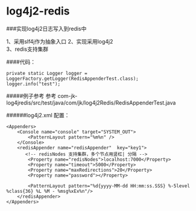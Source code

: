 # log4j2-redis


###实现log4j2日志写入到redis中	

1、采用slf4j作为抽象入口	
2、实现采用log4j2	
3、redis支持集群


####代码：
    
    private static Logger logger = LoggerFactory.getLogger(RedisAppenderTest.class);
	logger.info("test");

    

#####例子参考
参考
com-jk-log4jredis/src/test/java/com/jk/log4j2Redis/RedisAppenderTest.java


######log4j2.xml 配置：

    <Appenders>
		<Console name="console" target="SYSTEM_OUT">
			<PatternLayout pattern="%m%n" />
		</Console>
		<redisAppender name="redisAppender"  key="key1">
		   <!-- redisNodes 支持集群，多个节点用竖杠| 分隔 -->
			<Property name="redisNodes">localhost:7000</Property> 
			<Property name="timeout">5000</Property>
			<Property name="maxRedirections">20</Property>
			<Property name="password"></Property>
			
			<PatternLayout pattern="%d{yyyy-MM-dd HH:mm:ss.SSS} %-5level %class{36} %L %M - %msg%xEx%n"/>
		</redisAppender>
	</Appenders>